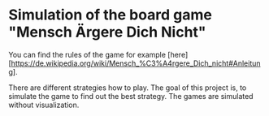 # Simulation of the board game "Mensch Ärgere Dich Nicht"

You can find the rules of the game for example [here][https://de.wikipedia.org/wiki/Mensch_%C3%A4rgere_Dich_nicht#Anleitung].

There are different strategies how to play. The goal of this project is, to simulate the game to find out the best strategy.
The games are simulated without visualization.
